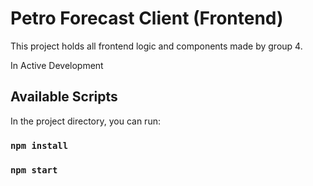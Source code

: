 # Petro Forecast Client (Frontend)
This project holds all frontend logic and components made by group 4.

In Active Development

## Available Scripts

In the project directory, you can run:
### `npm install`
### `npm start`

